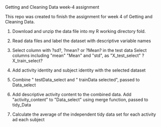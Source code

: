 Getting and Cleaning Data week-4 assignment

This repo was created to finish the assignment for week 4 of Getting and Cleaning Data.

1. Download and unzip the data file into my R working directory fold.

2. Read data files and label the dataset with descriptive variable names

3. Select column with ?sd?, ?mean? or ?Mean? in the test data
   Select columns including "mean" "Mean" and "std", as "X_test_select" ?X_train_select?

4. Add activity identity and subject identity with the selected dataset

5. Combine " testData_select and " trainData selected", passed to Data_select

6. Add descriptive activity content to the combined data.
   Add "activity_content" to "Data_select" using merge function, passed to tidy_Data

7. Calculate the average of the independent tidy data set for each activity ad each subject

